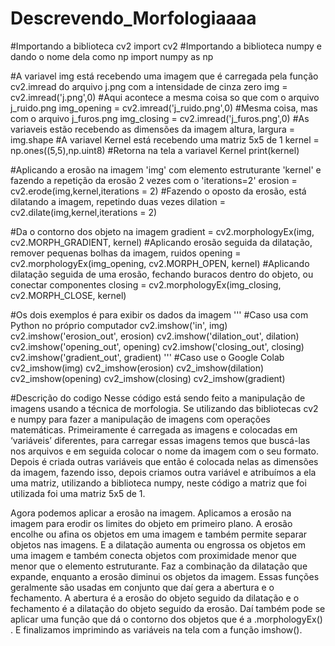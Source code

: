 # Descrevendo_Morfologiaaaa
#Importando a biblioteca cv2
import cv2
#Importando a biblioteca numpy e dando o nome dela como np
import numpy as np    

#A variavel img está recebendo uma imagem que é carregada pela função cv2.imread do arquivo j.png com a intensidade de cinza zero
img = cv2.imread('j.png',0)
#Aqui acontece a mesma coisa so que com o arquivo j_ruido.png
img_opening = cv2.imread('j_ruido.png',0)
#Mesma coisa, mas com o arquivo j_furos.png
img_closing = cv2.imread('j_furos.png',0)
#As variaveis estão recebendo as dimensões da imagem 
altura, largura = img.shape
#A variavel Kernel está recebendo uma matriz 5x5 de 1
kernel = np.ones((5,5),np.uint8)
#Retorna na tela a variavel Kernel
print(kernel)
     
#Aplicando a erosão na imagem 'img' com elemento estruturante 'kernel' e fazendo a repetição da erosão 2 vezes com o 'iterations=2'
erosion = cv2.erode(img,kernel,iterations = 2)
#Fazendo o oposto da erosão, está dilatando a imagem, repetindo duas vezes
dilation = cv2.dilate(img,kernel,iterations = 2)
     
#Da o contorno dos objeto na imagem
gradient = cv2.morphologyEx(img, cv2.MORPH_GRADIENT, kernel)
#Aplicando erosão seguida da dilatação, remover pequenas bolhas da imagem, ruidos
opening = cv2.morphologyEx(img_opening, cv2.MORPH_OPEN, kernel)
#Aplicando dilatação seguida de uma erosão, fechando buracos dentro do objeto, ou conectar componentes
closing = cv2.morphologyEx(img_closing, cv2.MORPH_CLOSE, kernel)
     

#Os dois exemplos é para exibir os dados da imagem
'''
#Caso usa com Python no próprio computador
cv2.imshow('in', img)
cv2.imshow('erosion_out', erosion)
cv2.imshow('dilation_out', dilation)
cv2.imshow('opening_out', opening)
cv2.imshow('closing_out', closing)
cv2.imshow('gradient_out', gradient)
'''
#Caso use o Google Colab
cv2_imshow(img)
cv2_imshow(erosion)
cv2_imshow(dilation)
cv2_imshow(opening)
cv2_imshow(closing)
cv2_imshow(gradient)
     
#Descrição do codigo
Nesse código está sendo feito a manipulação de imagens usando a técnica de morfologia. Se utilizando das bibliotecas cv2 e numpy para fazer a manipulação de imagens com operações matemáticas.
Primeiramente é carregada as imagens e colocadas em  ‘variáveis’ diferentes, para carregar essas imagens temos que  buscá-las nos arquivos e em seguida colocar o nome da imagem com o seu formato.
Depois é criada outras variáveis que então é colocada nelas as dimensões da imagem, fazendo isso, depois criamos outra variável e atribuímos a ela uma matriz, utilizando a biblioteca numpy, neste código a matriz que foi utilizada foi uma matriz 5x5 de 1.

Agora podemos aplicar a erosão na imagem. Aplicamos a erosão na imagem para erodir os limites do objeto em primeiro plano. A erosão encolhe ou afina os objetos em uma imagem e também permite separar objetos nas imagens.
E a dilatação aumenta ou engrossa os objetos em uma imagem e também conecta objetos com proximidade menor que menor que o elemento estruturante. Faz a combinação da dilatação que expande, enquanto a erosão diminui os objetos da imagem. Essas funções geralmente são usadas em conjunto que daí gera a abertura e o fechamento.
A abertura é a erosão do objeto seguido da dilatação e o fechamento é a  dilatação do objeto seguido da erosão. Daí também pode se aplicar uma função que dá o contorno dos objetos que é a .morphologyEx() .
E finalizamos imprimindo as variáveis na tela com a função imshow().

